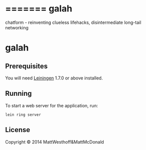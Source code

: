 =======
galah
=====

chatform - reinventing clueless lifehacks, disintermediate long-tail networking

# galah

## Prerequisites

You will need [Leiningen][1] 1.7.0 or above installed.

[1]: https://github.com/technomancy/leiningen

## Running

To start a web server for the application, run:

    lein ring server

## License

Copyright © 2014 MattWesthoff&MattMcDonald
